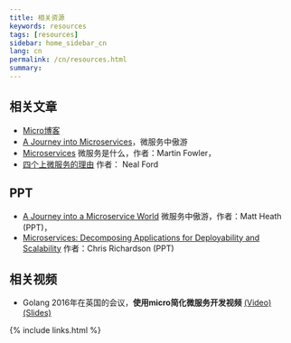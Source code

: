 ```yaml
---
title: 相关资源
keywords: resources
tags: [resources]
sidebar: home_sidebar_cn
lang: cn
permalink: /cn/resources.html
summary: 
---
```


## 相关文章

- [Micro博客](https://micro.mu/blog)
- [A Journey into Microservices](https://sudo.hailoapp.com/services/2015/03/09/journey-into-a-microservice-world-part-1/)，微服务中傲游
- [Microservices](http://martinfowler.com/articles/microservices.html) 微服务是什么，作者：Martin Fowler，
- [四个上微服务的理由](http://radar.oreilly.com/2015/04/4-reasons-why-microservices-resonate.html) 作者： Neal Ford

## PPT

- [A Journey into a Microservice World](https://speakerdeck.com/mattheath/a-journey-into-a-microservice-world) 微服务中傲游，作者：Matt Heath (PPT)，
- [Microservices: Decomposing Applications for Deployability and Scalability](http://www.slideshare.net/chris.e.richardson/microservices-decomposing-applications-for-deployability-and-scalability-jax) 作者：Chris Richardson (PPT)

## 相关视频

- Golang 2016年在英国的会议，**使用micro简化微服务开发视频** [(Video)](https://www.youtube.com/watch?v=xspaDovwk34) [(Slides)](https://speakerdeck.com/asim/simplifying-microservices-with-micro)

{% include links.html %}
